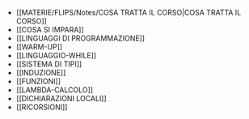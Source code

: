 - [[MATERIE/FLIPS/Notes/COSA TRATTA IL CORSO|COSA TRATTA IL CORSO]]
- [[COSA SI IMPARA]]
- [[LINGUAGGI DI PROGRAMMAZIONE]]
- [[WARM-UP]]
- [[LINGUAGGIO-WHILE]]
- [[SISTEMA DI TIPI]]
- [[INDUZIONE]]
- [[FUNZIONI]]
- [[LAMBDA-CALCOLO]]
- [[DICHIARAZIONI LOCALI]]
- [[RICORSIONI]]